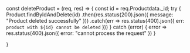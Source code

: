 const deleteProduct = (req, res) => {
  const id = req.Productdata._id;
  try {
    Product.findByIdAndDelete(id)
      .then(res.status(200).json({ message: "Product deleted successfully" }))
      .catch(err => res.status(400).json({ err: `product with ${id} cannot be deleted` }))
  } catch (error) {
    error => res.status(400).json({ error: "cannot process the request" })
  }

}